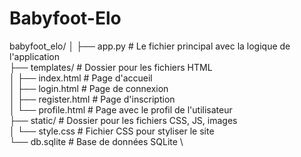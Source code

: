 # Babyfoot-Elo

 
babyfoot_elo/
│
├── app.py             # Le fichier principal avec la logique de l'application \
├── templates/         # Dossier pour les fichiers HTML \
│   ├── index.html     # Page d'accueil \
│   ├── login.html     # Page de connexion  \
│   ├── register.html  # Page d'inscription \
│   └── profile.html   # Page avec le profil de l'utilisateur \
├── static/            # Dossier pour les fichiers CSS, JS, images \
│   └── style.css      # Fichier CSS pour styliser le site \
└── db.sqlite          # Base de données SQLite \
